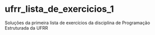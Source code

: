 # ufrr_lista_de_exercicios_1
Soluções da primeira lista de exercícios da disciplina de Programação Estruturada da UFRR
